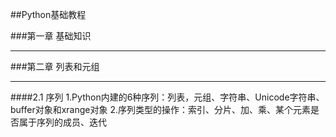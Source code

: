##Python基础教程

###第一章 基础知识
***
###第二章 列表和元组
***
####2.1 序列
	1.Python内建的6种序列：列表，元组、字符串、Unicode字符串、buffer对象和xrange对象
	2.序列类型的操作：索引、分片、加、乘、某个元素是否属于序列的成员、迭代
	
	